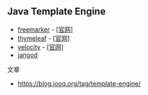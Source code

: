 ## Java Template Engine

- [freemarker](https://github.com/apache/freemarker) - [[官网]](https://freemarker.apache.org/)
- [thymeleaf](https://github.com/thymeleaf/thymeleaf) - [[官网]](https://www.thymeleaf.org/)
- [velocity](https://github.com/apache/velocity-engine) - [[官网]](http://velocity.apache.org/)
- [jangod](https://github.com/SmartOnCloud/jangod) 

文章

- https://blog.jooq.org/tag/template-engine/
